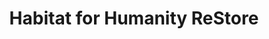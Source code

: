 ---
title: "Habitat for Humanity ReStore"
url: /aberdeen/habitat-for-humanity-restore/
shop: charity
---